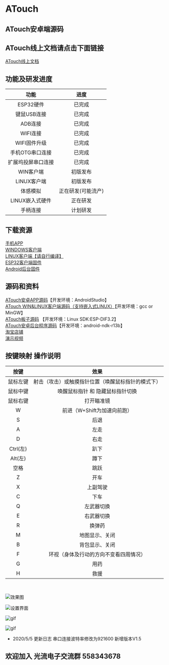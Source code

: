 # ATouch

## ATouch安卓端源码

## **ATouch线上文档请点击下面链接** 

[ATouch线上文档](http://guanglundz.com/atouch)  

## 功能及研发进度
| 功能 | 进度 |
|:-----:|:-----:|
| ESP32硬件 | 已完成 |
| 键鼠USB连接 | 已完成 |
| ADB连接 | 已完成 |
| WIFI连接 | 已完成 |
| WIFI固件升级 | 已完成 |
| 手机OTG串口连接 | 已完成 |
| 扩展坞投屏串口连接 | 已完成 |
| WIN客户端 | 初版发布 |
| LINUX客户端 | 初版发布 |
| 体感模拟 | 正在研发(可能流产) |
| LINUX嵌入式硬件 | 正在研发 |
| 手柄连接 | 计划研发 |  

## 下载资源
[手机APP](https://gitee.com/guanglunking/ATouch/releases)  
[WINDOWS客户端](https://gitee.com/guanglunking/ATouchClient/releases)  
[LINUX客户端【请自行编译】](https://gitee.com/guanglunking/ATouchClient)  
[ESP32客户端固件](https://gitee.com/guanglunking/ESP32_CH374U/releases)  
[Android后台固件](https://gitee.com/guanglunking/ATouchService/releases)  

## 源码和资料
[ATouch安卓APP源码](https://gitee.com/guanglunking/ATouch)【开发环境：AndroidStudio】  
[ATouch WIN&LINUX客户端源码（支持嵌入式LINUX）](https://gitee.com/guanglunking/ATouchClient)【开发环境：gcc or MinGW】  
[ATouch板子源码](https://gitee.com/guanglunking/ESP32_CH374U) 【开发环境：Linux SDK:ESP-DIF3.2】  
[ATouch安卓后台程序源码](https://gitee.com/guanglunking/ATouchService)【开发环境：android-ndk-r13b】  
[淘宝店铺](https://item.taobao.com/item.htm?id=595635571591)  
[演示视频](https://www.bilibili.com/video/av53687214)  

## 按键映射 操作说明

| 按键 | 效果 |
|:-----:|:-----:|
| 鼠标左键 | 射击（攻击）或触摸指针位置（唤醒鼠标指针的模式下） |
| 鼠标中键 | 唤醒鼠标指针 和 隐藏鼠标指针切换 |
| 鼠标右键 | 打开瞄准镜 |
| W | 前进（W+Shift为加速向前跑） |
| S | 后退 |
| A | 左走 |
| D | 右走 |
| Ctrl(左) | 趴下 |
| Alt(左) | 蹲下 |
| 空格 | 跳跃 |
| Z | 开车 |
| X | 上副驾驶 |
| C | 下车 |
| Q | 左武器切换 |
| E | 右武器切换 |
| R | 换弹药 |
| M | 地图显示、关闭 |
| B | 背包显示、关闭 |
| F | 环视（身体及行动的方向不变看四周情况） |
| G | 用药 |
| H | 救援 |

<br/>

![效果图](https://images.gitee.com/uploads/images/2020/0408/110002_b982beff_683968.png "atouch2.png")

![设置界面](https://images.gitee.com/uploads/images/2020/0408/110030_b23d7f55_683968.png "atouch3.png")

![gif](https://images.gitee.com/uploads/images/2020/0423/150126_eb0fbd7b_683968.gif "bili_v_d_1587624907338.gif")

![gif](https://images.gitee.com/uploads/images/2020/0423/150325_ff6f7a4a_683968.gif "bili_v_d_1587625362445.gif")


* 2020/5/5 更新日志
串口连接波特率修改为921600 新增版本V1.5

## 欢迎加入 光流电子交流群  558343678  